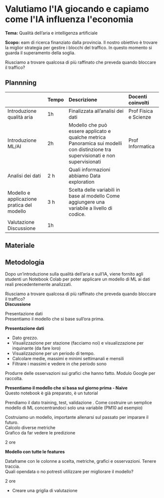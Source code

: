 # Valutiamo l'IA giocando e capiamo come l'IA influenza l'economia 

**Tema:**  Qualità dell’aria e intelligenza artificiale

**Scopo:** eam di ricerca finanziato dalla provincia. Il nostro obiettivo è trovare la miglior strategia per gestire i blocchi del traffico. In questo momento si guarda il superamento della soglia.

Riusciamo a trovare qualcosa di più raffinato che preveda quando bloccare il traffico? 

## Plannning

|  | Tempo | Descrizione | Docenti coinvolti |
| :---- | :---- | :---- | :---- |
| Introduzione  qualità aria | 1h | Finalizzata all’analisi dei dati | Prof Fisica e Scienze  |
| Introduzione ML/AI | 2h | Modello che può essere applicato e qualche metrica Panoramica sui modelli con distinzione tra supervisionati e non supervisionati | Prof Informatica |
| Analisi dei dati | 2 h | Quali informazioni abbiamo Data exploration |  |
| Modello e applicazione pratica del modello | 3 h | Scelta delle variabili in base al modello Come aggiungere una variabile a livello di codice. |  |
| Valutazione Discussione  | 1h |  |  |

## Materiale 



## Metodologia


Dopo un’introduzione sulla qualità dell’aria e sull’IA, viene fornito agli studenti un Notebook Colab per poter applicare un modello di ML ai dati reali precedentemente analizzati. 

Riusciamo a trovare qualcosa di più raffinato che preveda quando bloccare il traffico?   
**Discussione**

Presentazione dati  
Presentiamo il modello che si base sull’ora prima.

**Presentazione dati**

* Dato grezzo.  
* Visualizzazione per stazione (facciamo noi) e visualizzazione per inquinante (da fare loro)  
* Visualizzazione per un periodo di tempo.  
* Calcolare medie, massimi e minimi settimanali e mensili  
* Filtrare i massimi e vedere in che periodo sono

Produrre delle osservazioni sui grafici che hanno fatto. Modulo Google per raccolta.

**Presentiamo il modello che si basa sul giorno prima \- Naive**  
Questo notebook è già preparato, è un tutorial

Prendiamo il dato training, test, validazione . Come costruire un semplice modello di ML concentrandoci solo una variabile (PM10 ad esempio)

Costruiamo un modello, importante allenarsi sul passato per imparare il futuro.   
Calcolo diverse metriche  
Grafico da far vedere le predizione

2 ore

**Modello con tutte le features**

Dataframe con le colonne a scelta, metriche, grafici e osservazioni. Tenere traccia.  
Quali opendata o no potresti utilizzare per migliorare il modello? 

2 ore

- Creare una griglia di valutazione
